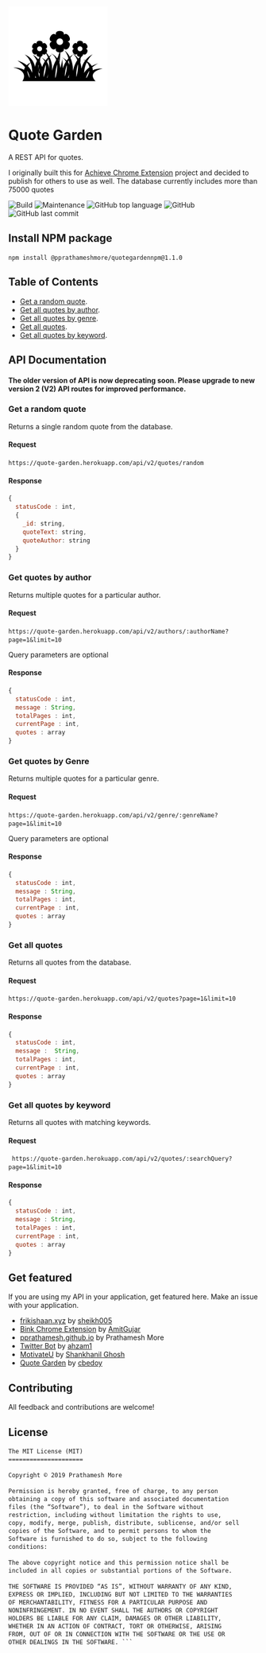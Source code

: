 ![Icon](/assets/icon.png)


# Quote Garden
A REST API for quotes.

I originally built this for [Achieve Chrome Extension](https://github.com/pprathameshmore/Achieve-Chrome-Extension) project and decided to publish for others to use as well. The database currently includes more than 75000 quotes

![Build](https://travis-ci.com/pprathameshmore/QuoteGarden.svg?branch=master)
![Maintenance](https://img.shields.io/maintenance/yes/2020?style=plastic)
![GitHub top language](https://img.shields.io/github/languages/top/pprathameshmore/QuoteGarden?style=plastic)
![GitHub](https://img.shields.io/github/license/pprathameshmore/QuoteGarden?style=plastic)
![GitHub last commit](https://img.shields.io/github/last-commit/pprathameshmore/QuoteGarden?style=plastic)

## Install NPM package
```
npm install @pprathameshmore/quotegardennpm@1.1.0
```

## Table of Contents

* [Get a random quote](#get-a-random-quote).
* [Get all quotes by author](#get-quotes-by-author).
* [Get all quotes by genre](#get-quotes-by-genre).
* [Get all quotes](#get-all-quotes).
* [Get all quotes by keyword](#get-all-quotes-by-keyword).

## API Documentation

#### The older version of API is now deprecating soon. Please upgrade to new version 2 (V2) API routes for improved performance.

### Get a random quote

Returns a single random quote from the database.

#### Request

``` https://quote-garden.herokuapp.com/api/v2/quotes/random ```

#### Response

```javascript
{
  statusCode : int,
  {
    _id: string,
    quoteText: string,
    quoteAuthor: string
  }
}

```

### Get quotes by author

Returns multiple quotes for a particular author.

#### Request

``` https://quote-garden.herokuapp.com/api/v2/authors/:authorName?page=1&limit=10 ```

Query parameters are optional

#### Response

```javascript
{
  statusCode : int,
  message : String,
  totalPages : int,
  currentPage : int,
  quotes : array
}
```

### Get quotes by Genre

Returns multiple quotes for a particular genre.

#### Request

``` https://quote-garden.herokuapp.com/api/v2/genre/:genreName?page=1&limit=10 ```

Query parameters are optional

#### Response

```javascript
{
  statusCode : int,
  message : String,
  totalPages : int,
  currentPage : int,
  quotes : array
}
```

### Get all quotes

Returns all quotes from the database.

#### Request

``` https://quote-garden.herokuapp.com/api/v2/quotes?page=1&limit=10 ```

#### Response
```javascript
{
  statusCode : int,
  message :  String,
  totalPages : int,
  currentPage : int,
  quotes : array
}
```

### Get all quotes by keyword

Returns all quotes with matching keywords.

#### Request

``` https://quote-garden.herokuapp.com/api/v2/quotes/:searchQuery?page=1&limit=10```

#### Response

``` javascript
{
  statusCode : int,
  message : String,
  totalPages : int,
  currentPage : int,
  quotes : array
}
```

## Get featured
If you are using my API in your application, get featured here.
Make an issue with your application.

- [frikishaan.xyz](https://frikishaan.xyz/) by [sheikh005](https://github.com/sheikh005)
- [Bink Chrome Extension](https://chrome.google.com/webstore/detail/hobnhcjgdhdcmgcjlidgcladgdlbpgba) by [AmitGujar](https://github.com/AmitGujar)
- [pprathamesh.github.io](https://pprathameshmore.github.io/) by Prathamesh More
- [Twitter Bot](https://twitter.com/quotegardenbot) by [ahzam1](https://github.com/ahzam1)
- [MotivateU](https://github.com/Shankhanil/MotivateU) by [Shankhanil Ghosh](https://github.com/Shankhanil)
- [Quote Garden](https://play.google.com/store/apps/details?id=iambedoy.quotegarden) by [cbedoy](https://github.com/cbedoy/QuoteGarden)

## Contributing

All feedback and contributions are welcome!

## License

``` 
The MIT License (MIT)
=====================

Copyright © 2019 Prathamesh More

Permission is hereby granted, free of charge, to any person
obtaining a copy of this software and associated documentation
files (the “Software”), to deal in the Software without
restriction, including without limitation the rights to use,
copy, modify, merge, publish, distribute, sublicense, and/or sell
copies of the Software, and to permit persons to whom the
Software is furnished to do so, subject to the following
conditions:

The above copyright notice and this permission notice shall be
included in all copies or substantial portions of the Software.

THE SOFTWARE IS PROVIDED “AS IS”, WITHOUT WARRANTY OF ANY KIND,
EXPRESS OR IMPLIED, INCLUDING BUT NOT LIMITED TO THE WARRANTIES
OF MERCHANTABILITY, FITNESS FOR A PARTICULAR PURPOSE AND
NONINFRINGEMENT. IN NO EVENT SHALL THE AUTHORS OR COPYRIGHT
HOLDERS BE LIABLE FOR ANY CLAIM, DAMAGES OR OTHER LIABILITY,
WHETHER IN AN ACTION OF CONTRACT, TORT OR OTHERWISE, ARISING
FROM, OUT OF OR IN CONNECTION WITH THE SOFTWARE OR THE USE OR
OTHER DEALINGS IN THE SOFTWARE. ```

